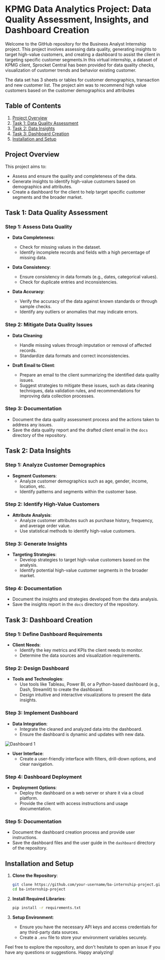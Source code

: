 # KPMG Data Analytics Project: Data Quality Assessment, Insights, and Dashboard Creation

Welcome to the GitHub repository for the Business Analyst Internship project. This project involves assessing data quality, generating insights to target high-value customers, and creating a dashboard to assist the client in targeting specific customer segments.In this virtual internship, a dataset of KPMG client, Sprocket Central has been provided for data quality checks, visualization of customer trends and behavior existing customer. 

The data set has 3 sheets or tables for customer demographics, transaction and new customer list. The project aim was to recommend high value customers based on the customer demographics and attributes 


## Table of Contents

1. [Project Overview](#project-overview)
2. [Task 1: Data Quality Assessment](#task-1-data-quality-assessment)
3. [Task 2: Data Insights](#task-2-data-insights)
4. [Task 3: Dashboard Creation](#task-3-dashboard-creation)
5. [Installation and Setup](#installation-and-setup)


## Project Overview

This project aims to:
- Assess and ensure the quality and completeness of the data.
- Generate insights to identify high-value customers based on demographics and attributes.
- Create a dashboard for the client to help target specific customer segments and the broader market.

## Task 1: Data Quality Assessment

### Step 1: Assess Data Quality
- **Data Completeness**:
  - Check for missing values in the dataset.
  - Identify incomplete records and fields with a high percentage of missing data.

- **Data Consistency**:
  - Ensure consistency in data formats (e.g., dates, categorical values).
  - Check for duplicate entries and inconsistencies.

- **Data Accuracy**:
  - Verify the accuracy of the data against known standards or through sample checks.
  - Identify any outliers or anomalies that may indicate errors.

### Step 2: Mitigate Data Quality Issues
- **Data Cleaning**:
  - Handle missing values through imputation or removal of affected records.
  - Standardize data formats and correct inconsistencies.

- **Draft Email to Client**:
  - Prepare an email to the client summarizing the identified data quality issues.
  - Suggest strategies to mitigate these issues, such as data cleaning techniques, data validation rules, and recommendations for improving data collection processes.

### Step 3: Documentation
- Document the data quality assessment process and the actions taken to address any issues.
- Save the data quality report and the drafted client email in the `docs` directory of the repository.

## Task 2: Data Insights

### Step 1: Analyze Customer Demographics
- **Segment Customers**:
  - Analyze customer demographics such as age, gender, income, location, etc.
  - Identify patterns and segments within the customer base.

### Step 2: Identify High-Value Customers
- **Attribute Analysis**:
  - Analyze customer attributes such as purchase history, frequency, and average order value.
  - Use statistical methods to identify high-value customers.

### Step 3: Generate Insights
- **Targeting Strategies**:
  - Develop strategies to target high-value customers based on the analysis.
  - Identify potential high-value customer segments in the broader market.

### Step 4: Documentation
- Document the insights and strategies developed from the data analysis.
- Save the insights report in the `docs` directory of the repository.

## Task 3: Dashboard Creation

### Step 1: Define Dashboard Requirements
- **Client Needs**:
  - Identify the key metrics and KPIs the client needs to monitor.
  - Determine the data sources and visualization requirements.

### Step 2: Design Dashboard
- **Tools and Technologies**:
  - Use tools like Tableau, Power BI, or a Python-based dashboard (e.g., Dash, Streamlit) to create the dashboard.
  - Design intuitive and interactive visualizations to present the data insights.

### Step 3: Implement Dashboard
- **Data Integration**:
  - Integrate the cleaned and analyzed data into the dashboard.
  - Ensure the dashboard is dynamic and updates with new data.
 
![Dashboard 1](https://github.com/mallicksubhransu/KPMG-Data-Analytics-Project-by-Forage/assets/114018899/b83e4d63-5c61-4593-bdbb-cb86e9f931dd)


- **User Interface**:
  - Create a user-friendly interface with filters, drill-down options, and clear navigation.

### Step 4: Dashboard Deployment
- **Deployment Options**:
  - Deploy the dashboard on a web server or share it via a cloud platform.
  - Provide the client with access instructions and usage documentation.

### Step 5: Documentation
- Document the dashboard creation process and provide user instructions.
- Save the dashboard files and the user guide in the `dashboard` directory of the repository.

## Installation and Setup

1. **Clone the Repository**:
   ```bash
   git clone https://github.com/your-username/ba-internship-project.git
   cd ba-internship-project
   ```

2. **Install Required Libraries**:
   ```bash
   pip install -r requirements.txt
   ```

3. **Setup Environment**:
   - Ensure you have the necessary API keys and access credentials for any third-party data sources.
   - Create a `.env` file to store your environment variables securely.


Feel free to explore the repository, and don't hesitate to open an issue if you have any questions or suggestions. Happy analyzing!
